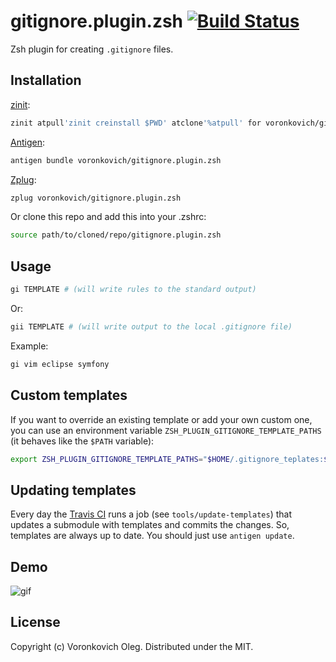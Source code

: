 # gitignore.plugin.zsh [![Build Status](https://travis-ci.org/voronkovich/gitignore.plugin.zsh.svg?branch=master)](https://travis-ci.org/voronkovich/gitignore.plugin.zsh)

Zsh plugin for creating `.gitignore` files.

Installation
------------

[zinit](https://github.com/zdharma/zinit):

``` sh
zinit atpull'zinit creinstall $PWD' atclone'%atpull' for voronkovich/gitignore.plugin.zsh
```

[Antigen](https://github.com/zsh-users/antigen):

``` sh
antigen bundle voronkovich/gitignore.plugin.zsh
```

[Zplug](https://github.com/zplug/zplug):

``` sh
zplug voronkovich/gitignore.plugin.zsh
```

Or clone this repo and add this into your .zshrc:

``` sh
source path/to/cloned/repo/gitignore.plugin.zsh
```

Usage
-----

``` sh
gi TEMPLATE # (will write rules to the standard output)
```

Or:

``` sh
gii TEMPLATE # (will write output to the local .gitignore file)
```

Example:

``` sh
gi vim eclipse symfony
```

Custom templates
----------------

If you want to override an existing template or add your own custom one, you can use an environment variable `ZSH_PLUGIN_GITIGNORE_TEMPLATE_PATHS` (it behaves like the `$PATH` variable):

``` sh
export ZSH_PLUGIN_GITIGNORE_TEMPLATE_PATHS="$HOME/.gitignore_teplates:$ZSH_PLUGIN_GITIGNORE_TEMPLATE_PATHS:/etc/global_gitignore"
```

Updating templates
------------------

Every day the [Travis CI](https://docs.travis-ci.com/user/cron-jobs/) runs a job (see `tools/update-templates`) that updates a submodule with templates and commits the changes. So, templates are always up to date. You should just use `antigen update`.

Demo
----

![gif](http://i.imgur.com/NiaFzeh.gif)

License
-------

Copyright (c) Voronkovich Oleg. Distributed under the MIT.
